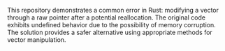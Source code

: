 This repository demonstrates a common error in Rust: modifying a vector through a raw pointer after a potential reallocation.  The original code exhibits undefined behavior due to the possibility of memory corruption. The solution provides a safer alternative using appropriate methods for vector manipulation.